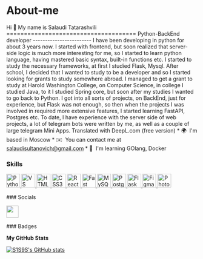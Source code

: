 # About-me
Hi 👋 My name is Salaudi Tatarashvili =====================================  Python-BackEnd developer ------------------------  I have been developing in python for about 3 years now. I started with frontend, but soon realized that server-side logic is much more interesting for me, so I started to learn python language, having mastered basic syntax, built-in functions etc. I started to study the necessary frameworks, at first I studied Flask, Mysql. After school, I decided that I wanted to study to be a developer and so I started looking for grants to study somewhere abroad. I managed to get a grant to study at Harold Washington College, on Computer Science, in college I studied Java, to it I studied Spring core, but soon after my studies I wanted to go back to Python. I got into all sorts of projects, on BackEnd, just for experience, but Flask was not enough, so then when the projects I was involved in required more extensive features, I started learning FastAPI, Postgres etc. To date, I have experience with the server side of web projects, a lot of telegram bots were written by me, as well as a couple of large telegram Mini Apps. Translated with DeepL.com (free version)  * 🌍  I'm based in Moscow * ✉️  You can contact me at [salaudisultanovich@gmail.com](mailto:salaudisultanovich@gmail.com) * 🧠  I'm learning GOlang, Docker

### Skills  

<p align="left"> <a href="https://www.python.org/" target="_blank" rel="noreferrer"> <picture> <source media="(prefers-color-scheme: dark)" srcset="https://raw.githubusercontent.com/danielcranney/readme-generator/main/public/icons/skills/python-colored.svg" /> <source media="(prefers-color-scheme: light)" srcset="https://raw.githubusercontent.com/danielcranney/readme-generator/main/public/icons/skills/python-colored.svg" /> <img src="https://raw.githubusercontent.com/danielcranney/readme-generator/main/public/icons/skills/python-colored.svg" width="36" height="36" alt="Python" /> </picture> </a> <a href="https://code.visualstudio.com/" target="_blank" rel="noreferrer"> <picture> <source media="(prefers-color-scheme: dark)" srcset="https://raw.githubusercontent.com/danielcranney/readme-generator/main/public/icons/skills/visualstudiocode-colored.svg" /> <source media="(prefers-color-scheme: light)" srcset="https://raw.githubusercontent.com/danielcranney/readme-generator/main/public/icons/skills/visualstudiocode-colored.svg" /> <img src="https://raw.githubusercontent.com/danielcranney/readme-generator/main/public/icons/skills/visualstudiocode-colored.svg" width="36" height="36" alt="VS Code" /> </picture> </a> <a href="https://developer.mozilla.org/en-US/docs/Glossary/HTML5" target="_blank" rel="noreferrer"> <picture> <source media="(prefers-color-scheme: dark)" srcset="https://raw.githubusercontent.com/danielcranney/readme-generator/main/public/icons/skills/html5-colored.svg" /> <source media="(prefers-color-scheme: light)" srcset="https://raw.githubusercontent.com/danielcranney/readme-generator/main/public/icons/skills/html5-colored.svg" /> <img src="https://raw.githubusercontent.com/danielcranney/readme-generator/main/public/icons/skills/html5-colored.svg" width="36" height="36" alt="HTML5" /> </picture> </a> <a href="https://www.w3.org/TR/CSS/#css" target="_blank" rel="noreferrer"> <picture> <source media="(prefers-color-scheme: dark)" srcset="https://raw.githubusercontent.com/danielcranney/readme-generator/main/public/icons/skills/css3-colored.svg" /> <source media="(prefers-color-scheme: light)" srcset="https://raw.githubusercontent.com/danielcranney/readme-generator/main/public/icons/skills/css3-colored.svg" /> <img src="https://raw.githubusercontent.com/danielcranney/readme-generator/main/public/icons/skills/css3-colored.svg" width="36" height="36" alt="CSS3" /> </picture> </a> <a href="https://reactjs.org/" target="_blank" rel="noreferrer"> <picture> <source media="(prefers-color-scheme: dark)" srcset="https://raw.githubusercontent.com/danielcranney/readme-generator/main/public/icons/skills/react-colored.svg" /> <source media="(prefers-color-scheme: light)" srcset="https://raw.githubusercontent.com/danielcranney/readme-generator/main/public/icons/skills/react-colored.svg" /> <img src="https://raw.githubusercontent.com/danielcranney/readme-generator/main/public/icons/skills/react-colored.svg" width="36" height="36" alt="React" /> </picture> </a> <a href="https://fastapi.tiangolo.com/" target="_blank" rel="noreferrer"> <picture> <source media="(prefers-color-scheme: dark)" srcset="https://raw.githubusercontent.com/danielcranney/readme-generator/main/public/icons/skills/fastapi-colored.svg" /> <source media="(prefers-color-scheme: light)" srcset="https://raw.githubusercontent.com/danielcranney/readme-generator/main/public/icons/skills/fastapi-colored.svg" /> <img src="https://raw.githubusercontent.com/danielcranney/readme-generator/main/public/icons/skills/fastapi-colored.svg" width="36" height="36" alt="Fast API" /> </picture> </a> <a href="https://www.mysql.com/" target="_blank" rel="noreferrer"> <picture> <source media="(prefers-color-scheme: dark)" srcset="https://raw.githubusercontent.com/danielcranney/readme-generator/main/public/icons/skills/mysql-colored.svg" /> <source media="(prefers-color-scheme: light)" srcset="https://raw.githubusercontent.com/danielcranney/readme-generator/main/public/icons/skills/mysql-colored.svg" /> <img src="https://raw.githubusercontent.com/danielcranney/readme-generator/main/public/icons/skills/mysql-colored.svg" width="36" height="36" alt="MySQL" /> </picture> </a> <a href="https://www.postgresql.org/" target="_blank" rel="noreferrer"> <picture> <source media="(prefers-color-scheme: dark)" srcset="https://raw.githubusercontent.com/danielcranney/readme-generator/main/public/icons/skills/postgresql-colored.svg" /> <source media="(prefers-color-scheme: light)" srcset="https://raw.githubusercontent.com/danielcranney/readme-generator/main/public/icons/skills/postgresql-colored.svg" /> <img src="https://raw.githubusercontent.com/danielcranney/readme-generator/main/public/icons/skills/postgresql-colored.svg" width="36" height="36" alt="PostgreSQL" /> </picture> </a> <a href="https://flask.palletsprojects.com/en/2.0.x/" target="_blank" rel="noreferrer"> <picture> <source media="(prefers-color-scheme: dark)" srcset="https://raw.githubusercontent.com/danielcranney/readme-generator/main/public/icons/skills/flask-colored-dark.svg" /> <source media="(prefers-color-scheme: light)" srcset="https://raw.githubusercontent.com/danielcranney/readme-generator/main/public/icons/skills/flask-colored.svg" /> <img src="https://raw.githubusercontent.com/danielcranney/readme-generator/main/public/icons/skills/flask-colored.svg" width="36" height="36" alt="Flask" /> </picture> </a> <a href="https://www.figma.com/" target="_blank" rel="noreferrer"> <picture> <source media="(prefers-color-scheme: dark)" srcset="https://raw.githubusercontent.com/danielcranney/readme-generator/main/public/icons/skills/figma-colored.svg" /> <source media="(prefers-color-scheme: light)" srcset="https://raw.githubusercontent.com/danielcranney/readme-generator/main/public/icons/skills/figma-colored.svg" /> <img src="https://raw.githubusercontent.com/danielcranney/readme-generator/main/public/icons/skills/figma-colored.svg" width="36" height="36" alt="Figma" /> </picture> </a> <a href="https://www.adobe.com/uk/products/photoshop.html" target="_blank" rel="noreferrer"> <picture> <source media="(prefers-color-scheme: dark)" srcset="https://raw.githubusercontent.com/danielcranney/readme-generator/main/public/icons/skills/photoshop-colored-dark.svg" /> <source media="(prefers-color-scheme: light)" srcset="https://raw.githubusercontent.com/danielcranney/readme-generator/main/public/icons/skills/photoshop-colored.svg" /> <img src="https://raw.githubusercontent.com/danielcranney/readme-generator/main/public/icons/skills/photoshop-colored.svg" width="36" height="36" alt="Photoshop" /> </picture> </a>  </p> 
 ### Socials  <p align="left"> <a href="https://www.github.com/S1S9S" target="_blank" rel="noreferrer"> <picture> <source media="(prefers-color-scheme: dark)" srcset="https://raw.githubusercontent.com/danielcranney/readme-generator/main/public/icons/socials/github-dark.svg" /> <source media="(prefers-color-scheme: light)" srcset="https://raw.githubusercontent.com/danielcranney/readme-generator/main/public/icons/socials/github.svg" /> <img src="https://raw.githubusercontent.com/danielcranney/readme-generator/main/public/icons/socials/github.svg" width="32" height="32" /> </picture> </a></p>
### Badges

<b>My GitHub Stats</b>

<a href="http://www.github.com/S1S9S"><img src="https://github-readme-stats.vercel.app/api?username=S1S9S&show_icons=true&hide=stars,prs,&count_private=true&title_color=a855f7&text_color=ffffff&icon_color=a855f7&bg_color=1c1917&hide_border=true&show_icons=true" alt="S1S9S's GitHub stats" /></a>
